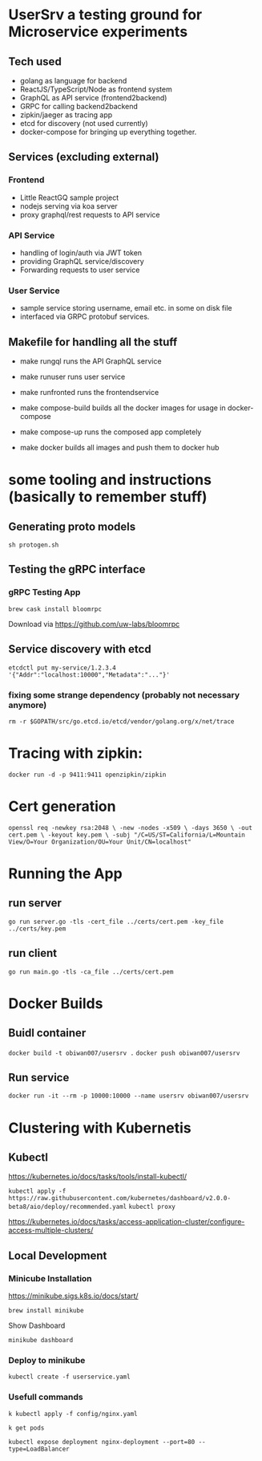 # UserSrv a testing ground for Microservice experiments

## Tech used

- golang as language for backend
- ReactJS/TypeScript/Node as frontend system
- GraphQL as API service (frontend2backend)
- GRPC for calling backend2backend
- zipkin/jaeger as tracing app
- etcd for discovery (not used currently)
- docker-compose for bringing up everything together.

## Services (excluding external)

### Frontend

 - Little ReactGQ sample project
 - nodejs serving via koa server
 - proxy graphql/rest requests to API service

### API Service

 - handling of login/auth via JWT token
 - providing GraphQL service/discovery
 - Forwarding requests to user service

### User Service

 - sample service storing username, email etc. in some on disk file
 - interfaced via GRPC protobuf services.

## Makefile for handling all the stuff

- make rungql runs the API GraphQL service
- make runuser runs user service
- make runfronted runs the frontendservice

- make compose-build builds all the docker images for usage in docker-compose
- make compose-up runs the composed app completely

- make docker builds all images and push them to docker hub

# some tooling and instructions (basically to remember stuff)
## Generating proto models
`sh protogen.sh`

## Testing the gRPC interface

### gRPC Testing App 
`brew cask install bloomrpc`

Download via https://github.com/uw-labs/bloomrpc


## Service discovery with etcd
`etcdctl put my-service/1.2.3.4 '{"Addr":"localhost:10000","Metadata":"..."}'`
### fixing some strange dependency (probably not necessary anymore)
`rm -r $GOPATH/src/go.etcd.io/etcd/vendor/golang.org/x/net/trace`

# Tracing with zipkin:
`docker run -d -p 9411:9411 openzipkin/zipkin`

# Cert generation
`openssl req -newkey rsa:2048 \
  -new -nodes -x509 \
  -days 3650 \
  -out cert.pem \
  -keyout key.pem \
  -subj "/C=US/ST=California/L=Mountain View/O=Your Organization/OU=Your Unit/CN=localhost"`

# Running the App
## run server

`go run server.go -tls -cert_file ../certs/cert.pem -key_file ../certs/key.pem`

## run client
`go run main.go -tls -ca_file ../certs/cert.pem`

# Docker Builds
## Buidl container

`docker build -t obiwan007/usersrv .`
`docker push obiwan007/usersrv`

## Run service

`docker run -it --rm -p 10000:10000 --name usersrv obiwan007/usersrv`

# Clustering with Kubernetis
## Kubectl

https://kubernetes.io/docs/tasks/tools/install-kubectl/

`kubectl apply -f https://raw.githubusercontent.com/kubernetes/dashboard/v2.0.0-beta8/aio/deploy/recommended.yaml`
`kubectl proxy`

https://kubernetes.io/docs/tasks/access-application-cluster/configure-access-multiple-clusters/

## Local Development
### Minicube Installation

https://minikube.sigs.k8s.io/docs/start/

`brew install minikube`

Show Dashboard

`minikube dashboard`


### Deploy to minikube

`kubectl create -f userservice.yaml`

### Usefull commands

`k kubectl apply -f config/nginx.yaml`

`k get pods`

`kubectl expose deployment nginx-deployment --port=80 --type=LoadBalancer`

